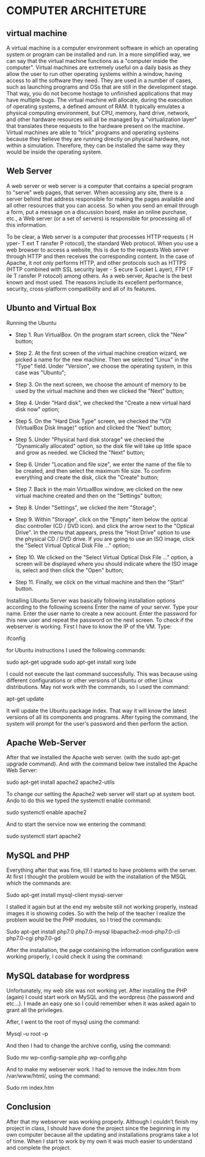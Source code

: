 # COMPUTER ARCHITETURE 

## virtual machine

A virtual machine is a computer environment software in which an operating system or program can be installed and run. In a more simplified way, we can say that the virtual machine functions as a "computer inside the computer". 
Virtual machines are extremely useful on a daily basis as they allow the user to run other operating systems within a window, having access to all the software they need. They are used in a number of cases, such as launching programs and OSs that are still in the development stage. That way, you do not become hostage to unfinished applications that may have multiple bugs.
The virtual machine will allocate, during the execution of operating systems, a defined amount of RAM. It typically emulates a physical computing environment, but CPU, memory, hard drive, network, and other hardware resources will all be managed by a "virtualization layer" that translates these requests to the hardware present on the machine.
Virtual machines are able to "trick" programs and operating systems because they believe they are running directly on physical hardware, not within a simulation. Therefore, they can be installed the same way they would be inside the operating system.

## Web Server

A web server or web server is a computer that contains a special program to "serve" web pages, that server. When accessing any site, there is a server behind that address responsible for making the pages available and all other resources that you can access. So when you send an email through a form, put a message on a discussion board, make an online purchase, etc., a Web server (or a set of servers) is responsible for processing all of this information.

To be clear, a Web server is a computer that processes HTTP requests ( H yper- T ext T ransfer P rotocol), the standard Web protocol. When you use a web browser to access a website, this is due to the requests Web server through HTTP and then receives the corresponding content. In the case of Apache, it not only performs HTTP, and other protocols such as HTTPS (HTTP combined with SSL security layer - S ecure S ocket L ayer), FTP ( F ile T ransfer P rotocol) among others.
As a web server, Apache is the best known and most used. The reasons include its excellent performance, security, cross-platform compatibility and all of its features.


## Ubunto and Virtual Box

Running the Ubuntu

- Step 1. Run VirtualBox. On the program start screen, click the "New" button;

- Step 2. At the first screen of the virtual machine creation wizard, we picked a name for the new machine. Then we selected "Linux" in the "Type" field. Under "Version", we choose the operating system, in this case was "Ubuntu";

- Step 3. On the next screen, we choose the amount of memory to be used by the virtual machine and then we clicked the "Next" button;

- Step 4. Under "Hard disk", we checked the "Create a new virtual hard disk now" option;

- Step 5. On the "Hard Disk Type" screen, we checked the "VDI (VirtualBox Disk Image)" option and clicked the "Next" button;

- Step 5. Under "Physical hard disk storage" we checked the "Dynamically allocated" option, so the disk file will take up little space and grow as needed. we Clicked the "Next" button;

- Step 6. Under "Location and file size", we enter the name of the file to be created, and then select the maximum file size. To confirm everything and create the disk, click the "Create" button;

- Step 7. Back in the main VirtualBox window, we clicked on the new virtual machine created and then on the "Settings" button;

- Step 8. Under "Settings", we clicked the item "Storage";

- Step 9. Within "Storage", click on the "Empty" item below the optical disc controller (CD / DVD icon). and click the arrow next to the "Optical Drive". In the menu that appears, press the "Host Drive" option to use the physical CD / DVD drive. If you are going to use an ISO image, click the "Select Virtual Optical Disk File ..." option;

- Step 10. We clicked on the "Select Virtual Optical Disk File ..." option, a screen will be displayed where you should indicate where the ISO image is, select and then click the "Open" button;

- Step 11. Finally, we click on the virtual machine and then the "Start" button.

Installing Ubuntu Server was basically following installation options according to the following screens
Enter the name of your server.
Type your name.
Enter the user name to create a new account.
Enter the password for this new user and repeat the password on the next screen.
To check if the webserver is working. First I have to know the IP of the 
VM. Type:

ifconfig 

for Ubuntu instructions I used the following commands:

sudo apt-get upgrade
sudo apt-get install xorg lxde

I could not execute the last command successfully. This was because using different configurations or other versions of Ubuntu or other Linux distributions. May not work with the commands, so I used the command:

apt-get update

It will update the Ubuntu package index. That way it will know the latest versions of all its components and programs. After typing the command, the system will prompt for the user's password and then perform the action.

## Apache Web-Server

After that we installed the Apache web server. (with the sudo apt-get upgrade command).
And with  the command below twe installed the Apache Web Server:

sudo apt-get install apache2 apache2-utils

To change our setting the Apache2 web server will start up at system boot. Ando to do this we typed  the systemctl enable command:

sudo systemctl enable apache2

And to start the service now we entering the command:

sudo systemctl start apache2

## MySQL and PHP 
 
Everything after that was fine, till I started to have problems with the server. At first I thought the problem would be with the installation of the MSQL which the commands are:

Sudo apt-get install mysql-client mysql-server

I stalled it again but at the end my website still not working properly, instead images it is showing codes. So with the help of the teacher I realize the problem would be the PHP modules, so I tried the commands:

Sudo apt-get install php7.0 php7.0-mysql libapache2-mod-php7.0-cli php7.0-cgi php7.0-gd

After the installation, the page containing the information configuration were working properly, I could check it using the command:

<?php
Phpinfo();
?>

## MySQL database for wordpress
 
Unfortunately, my web site was not working yet. After installing the PHP (again) I could start work on MySQL and the wordpress (the password and etc…). I made an easy one so I could remember when it was asked again to grant all the privileges. 

After, I went to the root of mysql using the command:

Mysql –u root –p

And then I had to change the archive config, using the command:

Sudo mv wp-config-sample.php wp-config.php

And to make my webserver work. I had to remove the index.htm from /var/www/html/, using the command:

Sudo rm index.htm

## Conclusion

After that my webserver was working properly. Although I couldn’t finish my project in class, I should have done the project since the beginning in my own computer because all the updating and installations programs take a lot of time. When I start to work by my own it was much easier to understand and complete the project.

